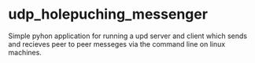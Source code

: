 # udp_holepuching_messenger
Simple pyhon application for running a upd server and client which sends and recieves peer to peer messeges via the command line on linux machines. 
